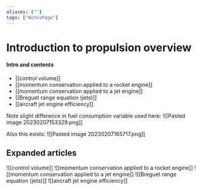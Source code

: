 ```yaml
---
aliases: [""]
tags: ["NotesPage"]
---
```


# Introduction to propulsion overview

#### Intro and contents
- [[control volume]]
- [[momentum conservation applied to a rocket engine]]
- [[momentum conservation applied to a jet engine]]
- [[Breguet range equation (jets)]]
- [[aircraft jet engine efficiency]]


Note slight difference in fuel consumption variable used here:
![[Pasted image 20230207153329.png]]

Also this exists:
![[Pasted image 20230207165717.png]]

## Expanded articles
![[control volume]]
![[momentum conservation applied to a rocket engine]]
![[momentum conservation applied to a jet engine]]
![[Breguet range equation (jets)]]
![[aircraft jet engine efficiency]]